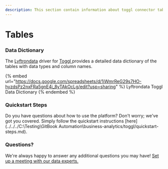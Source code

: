 ```yaml
---
description: This section contain information about toggl connector tables information
---
```


# Tables

### Data Dictionary

The [Lyftrondata](https://www.lyftrondata.com/) driver for [Toggl](https://www.lyftrondata.com/integration/business-analytics/toggl//)[ ](https://www.lyftrondata.com/integration/toggl/)provides a detailed data dictionary of the tables with data types and column names.

{% embed url="https://docs.google.com/spreadsheets/d/1iWmrReG29s7HO-hyzdsPz2nxFRa5gnE4i_8yTAkOcLg/edit?usp=sharing" %}
Lyftrondata Toggl Data Dictionary
{% endembed %}

### Quickstart Steps

Do you have questions about how to use the platform? Don't worry; we've got you covered. Simply follow the quickstart instructions [here](../../../C:\Testing\GitBook Automation\business-analytics/toggl/quickstart-steps.md).

### Questions? <a href="#questions" id="questions"></a>

We're always happy to answer any additional questions you may have! [Set up a meeting with our data experts.](https://www.lyftrondata.com/book-a-meeting/)

